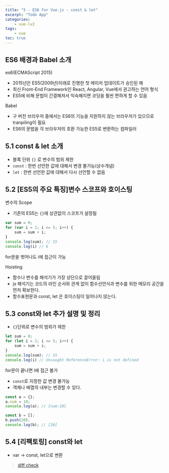 ```yaml
--- 
title: "5 - ES6 for Vue.js - const & let" 
excerpt: "Todo App"
categories: 
    - vue-lv2
tags: 
    - vue
toc: true
--- 
```


## ES6 배경과 Babel 소개

es6(ECMAScript 2015)
- 2015년은 ES5(2009년)이래로 진행한 첫 메이저 업데이트가 승인된 해
- 최신 Front-End Framework인 React, Angular, Vue에서 권고하는 언어 형식
- ES5에 비해 문법이 간결해져서 익숙해지면 코딩을 훨씬 편하게 할 수 있음

Babel
- 구 버전 브라우저 중에서는 ES6의 기능을 지원하지 않는 브라우저가 있으므로 tranpiling이 필요
- ES6의 문법을 각 브라우저의 호환 가능한 ES5로 변환하는 컴파일러

## 5.1 const & let 소개

- 블록 단위 `{}` 로 변수의 범위 제한
- `const` : 한번 선언한 값에 대해서 변경 불가능(상수개념)
- `let` : 한번 선언한 값에 대해서 다시 선언할 수 없음

## 5.2 [ES5의 주요 특징]변수 스코프와 호이스팅

변수의 Scope
- 기존의 ES5는 `{}`에 상관없이 스코프가 설정됨

```javascript
var sum = 0;
for (var i = 1; i <= 5; i++) {
    sum = sum + i;
}
console.log(sum); // 15
console.log(i) // 6
```

for문을 벗어나도 i에 접근이 가능  

Hoisting
- 함수나 변수를 해석기가 가장 상단으로 끌어올림
- js 해석기는 코드의 라인 순서와 관계 없이 함수선언식과 변수를 위한 메모리 공간을 먼저 확보한다.
- 함수표현문과 const, let 은 호이스팅이 일어나지 않는다.

## 5.3 const와 let 추가 설명 및 정리

- `{}`단위로 변수의 범위가 제한

```javascript
let sum = 0;
for (let i = 1; i <= 5; i++) {
    sum = sum + i;
}
console.log(sum); // 15
console.log(i) // Uncaught ReferenceError: i is not defined
```

for문이 끝나면 i에 접근 불가

- `const`로 지정한 값 변경 불가능
- 객체나 배열의 내부는 변경할 수 있다.

```javascript
const a = {};
a.num = 10;
console.log(a); // {num:10}

const b = [];
b.push(20);
console.log(b); // [20]
```

## 5.4 [리팩토링] const와 let

- var -> const, let으로 변환

>[diff check](https://github.com/wjddk0909/vue-lv2/commit/85137b3439c6920ac23efdafad8b97e9f05f30cf)